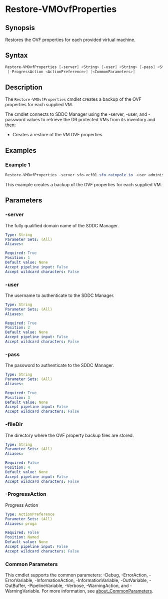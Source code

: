 # Restore-VMOvfProperties

## Synopsis

Restores the OVF properties for each provided virtual machine.

## Syntax

```powershell
Restore-VMOvfProperties [-server] <String> [-user] <String> [-pass] <String> [[-fileDir] <String>]
 [-ProgressAction <ActionPreference>] [<CommonParameters>]
```

## Description

The `Restore-VMOvfProperties` cmdlet creates a backup of the OVF properties for each supplied VM.

The cmdlet connects to SDDC Manager using the -server, -user, and -password values to retrieve the DR protected VMs from its inventory and then:

- Creates a restore of the VM OVF properties.

## Examples

### Example 1

```powershell
Restore-VMOvfProperties -server sfo-vcf01.sfo.rainpole.io -user administrator@vsphere.local -pass VMw@re1!
```

This example creates a backup of the OVF properties for each supplied VM.

## Parameters

### -server

The fully qualified domain name of the SDDC Manager.

```yaml
Type: String
Parameter Sets: (All)
Aliases:

Required: True
Position: 1
Default value: None
Accept pipeline input: False
Accept wildcard characters: False
```

### -user

The username to authenticate to the SDDC Manager.

```yaml
Type: String
Parameter Sets: (All)
Aliases:

Required: True
Position: 2
Default value: None
Accept pipeline input: False
Accept wildcard characters: False
```

### -pass

The password to authenticate to the SDDC Manager.

```yaml
Type: String
Parameter Sets: (All)
Aliases:

Required: True
Position: 3
Default value: None
Accept pipeline input: False
Accept wildcard characters: False
```

### -fileDir

The directory where the OVF property backup files are stored.

```yaml
Type: String
Parameter Sets: (All)
Aliases:

Required: False
Position: 4
Default value: None
Accept pipeline input: False
Accept wildcard characters: False
```

### -ProgressAction

Progress Action

```yaml
Type: ActionPreference
Parameter Sets: (All)
Aliases: proga

Required: False
Position: Named
Default value: None
Accept pipeline input: False
Accept wildcard characters: False
```

### Common Parameters

This cmdlet supports the common parameters: -Debug, -ErrorAction, -ErrorVariable, -InformationAction, -InformationVariable, -OutVariable, -OutBuffer, -PipelineVariable, -Verbose, -WarningAction, and -WarningVariable. For more information, see [about_CommonParameters](http://go.microsoft.com/fwlink/?LinkID=113216).
